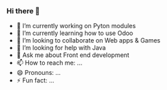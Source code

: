 ### Hi there 👋

<!--
**nipsalvin/nipsalvin** is a ✨ _special_ ✨ repository because its `README.md` (this file) appears on your GitHub profile.

Here are some ideas to get you started:
-->

- 🔭 I’m currently working on Pyton modules 
- 🌱 I’m currently learning how to use Odoo
- 👯 I’m looking to collaborate on Web apps & Games
- 🤔 I’m looking for help with Java
- 💬 Ask me about Front end development
- 📫 How to reach me: ...
- 😄 Pronouns: ...
- ⚡ Fun fact: ...
